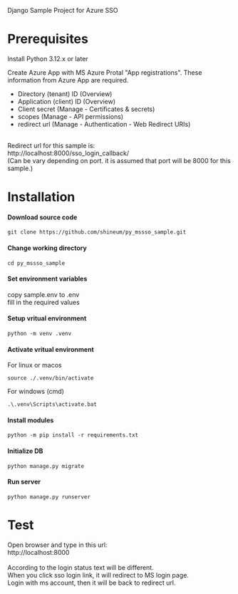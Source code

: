 Django Sample Project for Azure SSO


# Prerequisites
Install Python 3.12.x or later

Create Azure App with MS Azure Protal "App registrations".
These information from Azure App are required.
- Directory (tenant) ID (Overview)
- Application (client) ID (Overview)
- Client secret (Manage - Certificates & secrets)
- scopes (Manage - API permissions)
- redirect url (Manage - Authentication - Web Redirect URIs)
<br>
Redirect url for this sample is:<br>
http://localhost:8000/sso_login_callback/<br>
(Can be vary depending on port. it is assumed that port will be 8000 for this sample.)<br>

# Installation

#### Download source code
```
git clone https://github.com/shineum/py_mssso_sample.git
```

#### Change working directory
```
cd py_mssso_sample
```

#### Set environment variables
copy sample.env to .env<br>
fill in the required values


#### Setup vritual environment
```
python -m venv .venv
```

#### Activate vritual environment
For linux or macos
```
source ./.venv/bin/activate
```
For windows (cmd)
```
.\.venv\Scripts\activate.bat
```

#### Install modules
```
python -m pip install -r requirements.txt
```

#### Initialize DB
```
python manage.py migrate
```

#### Run server
```
python manage.py runserver
```

# Test
Open browser and type in this url:<br>
http://localhost:8000<br>
<br>
According to the login status text will be different.<br>
When you click sso login link, it will redirect to MS login page.<br>
Login with ms account, then it will be back to redirect url.<br>